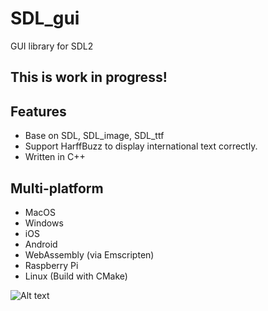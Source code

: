 # SDL_gui
GUI library for SDL2

## This is work in progress!

## Features
- Base on SDL, SDL_image, SDL_ttf
- Support HarffBuzz to display international text correctly.
- Written in C++

## Multi-platform
- MacOS
- Windows
- iOS
- Android
- WebAssembly (via Emscripten)
- Raspberry Pi
- Linux (Build with CMake)

![Alt text](/screenshot/screenshot1.png?raw=true)
